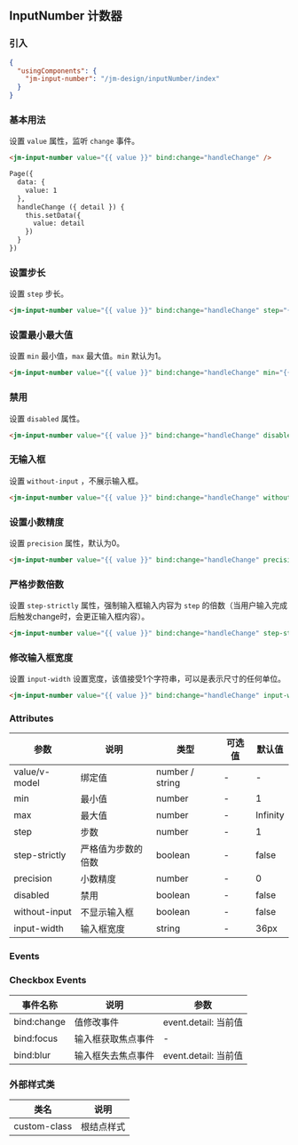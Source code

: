 ## InputNumber 计数器

### 引入

```json
{
  "usingComponents": {
    "jm-input-number": "/jm-design/inputNumber/index"
  }
}
```

### 基本用法

设置 `value` 属性，监听 `change` 事件。

```html
<jm-input-number value="{{ value }}" bind:change="handleChange" />

Page({
  data: {
    value: 1
  },
  handleChange ({ detail }) {
    this.setData({
      value: detail
    })
  }
})
```

### 设置步长

设置 `step` 步长。

```html
<jm-input-number value="{{ value }}" bind:change="handleChange" step="{{ 2 }}" />
```

### 设置最小最大值

设置 `min` 最小值，`max` 最大值。`min` 默认为1。

```html
<jm-input-number value="{{ value }}" bind:change="handleChange" min="{{ 3 }}" max="{{ 10 }}" />
```

### 禁用

设置 `disabled` 属性。

```html
<jm-input-number value="{{ value }}" bind:change="handleChange" disabled />
```

### 无输入框

设置 `without-input` ，不展示输入框。

```html
<jm-input-number value="{{ value }}" bind:change="handleChange" without-input />
```

### 设置小数精度

设置 `precision` 属性，默认为0。

```html
<jm-input-number value="{{ value }}" bind:change="handleChange" precision="{{ 2 }}" step="{{ 0.1 }}" />
```

### 严格步数倍数

设置 `step-strictly` 属性，强制输入框输入内容为 `step` 的倍数（当用户输入完成后触发change时，会更正输入框内容）。

```html
<jm-input-number value="{{ value }}" bind:change="handleChange" step-strictly step="{{ 2 }}" />
```

### 修改输入框宽度

设置 `input-width` 设置宽度，该值接受1个字符串，可以是表示尺寸的任何单位。

```html
<jm-input-number value="{{ value }}" bind:change="handleChange" input-width="70px" />
```

### Attributes

| 参数      | 说明                                 | 类型      | 可选值       | 默认值   |
|---------- |------------------------------------ |---------- |------------- |-------- |
| value/v-model | 绑定值 | number / string | - | - |
| min | 最小值 | number | - | 1 |
| max | 最大值 | number | - | Infinity |
| step | 步数 | number | - | 1 |
| step-strictly | 严格值为步数的倍数 | boolean | - | false |
| precision | 小数精度 | number | - | 0 |
| disabled | 禁用 | boolean | - | false |
| without-input | 不显示输入框 | boolean | - | false |
| input-width | 输入框宽度 | string | - | 36px |

### Events

### Checkbox Events

| 事件名称      | 说明                                 | 参数     |
|------------- |------------------------------------ |--------- |
| bind:change | 值修改事件 | event.detail: 当前值 |
| bind:focus | 输入框获取焦点事件 | - |
| bind:blur | 输入框失去焦点事件 | event.detail: 当前值 |

### 外部样式类

| 类名     | 说明                |
|---------|---------------------|
| custom-class | 根结点样式 |
